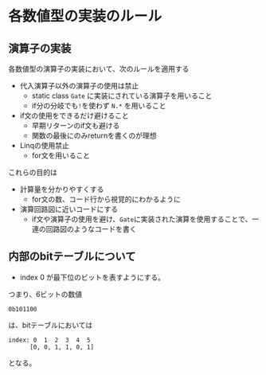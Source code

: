 # 各数値型の実装のルール

## 演算子の実装

各数値型の演算子の実装において、次のルールを適用する

- 代入演算子以外の演算子の使用は禁止
  - static class `Gate` に実装にされている演算子を用いること
  - if分の分岐でも`!`を使わず `N.*` を用いること
- if文の使用をできるだけ避けること
  - 早期リターンのif文も避ける
  - 関数の最後にのみreturnを書くのが理想
- Linqの使用禁止
  - for文を用いること

これらの目的は

- 計算量を分かりやすくする
  - for文の数、コード行から視覚的にわかるように
- 演算回路図に近いコードにする
  - if文や演算子の使用を避け、`Gate`に実装された演算を使用することで、一連の回路図のようなコードを書く

## 内部のbitテーブルについて

- index 0 が最下位のビットを表すようにする。

つまり、6ビットの数値

```
0b101100
```

は、bitテーブルにおいては

```
index: 0  1  2  3  4  5
      [0, 0, 1, 1, 0, 1]
```

となる。